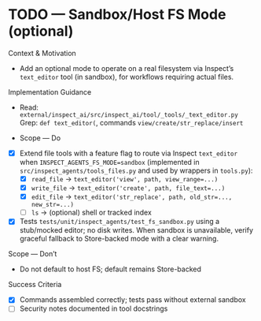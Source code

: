 # TODO — Sandbox/Host FS Mode (optional)

Context & Motivation
- Add an optional mode to operate on a real filesystem via Inspect’s `text_editor` tool (in sandbox), for workflows requiring actual files.

Implementation Guidance
- Read: `external/inspect_ai/src/inspect_ai/tool/_tools/_text_editor.py`  
  Grep: `def text_editor(`, commands `view/create/str_replace/insert`

- Scope — Do
- [x] Extend file tools with a feature flag to route via Inspect `text_editor` when `INSPECT_AGENTS_FS_MODE=sandbox` (implemented in `src/inspect_agents/tools_files.py` and used by wrappers in `tools.py`):
  - [x] `read_file` → `text_editor('view', path, view_range=...)`
  - [x] `write_file` → `text_editor('create', path, file_text=...)`
  - [x] `edit_file` → `text_editor('str_replace', path, old_str=..., new_str=...)`
  - [ ] `ls` → (optional) shell or tracked index
- [x] Tests `tests/unit/inspect_agents/test_fs_sandbox.py` using a stub/mocked editor; no disk writes. When sandbox is unavailable, verify graceful fallback to Store-backed mode with a clear warning.

Scope — Don’t
- Do not default to host FS; default remains Store-backed

Success Criteria
- [x] Commands assembled correctly; tests pass without external sandbox
- [ ] Security notes documented in tool docstrings
